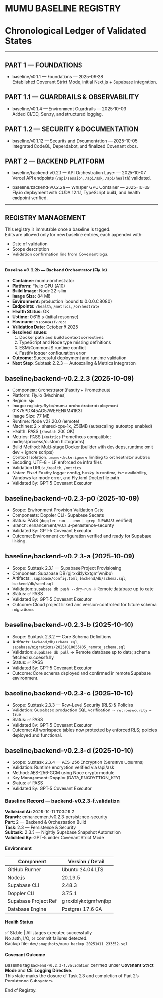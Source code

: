 # MUMU BASELINE REGISTRY
# Chronological Ledger of Validated States

---

## PART 1 — FOUNDATIONS
- baseline/v0.1.1 — Foundations — 2025-09-28  
  Established Covenant Strict Mode, initial Next.js + Supabase integration.

## PART 1.1 — GUARDRAILS & OBSERVABILITY
- baseline/v0.1.4 — Environment Guardrails — 2025-10-03  
  Added CI/CD, Sentry, and structured logging.

## PART 1.2 — SECURITY & DOCUMENTATION
- baseline/v0.1.12 — Security and Documentation — 2025-10-05  
  Integrated CodeQL, Dependabot, and finalized Covenant docs.

## PART 2 — BACKEND PLATFORM
- baseline/backend-v0.2.1 — API Orchestration Layer — 2025-10-07  
  Vercel API endpoints (`/api/session`, `/api/ask`, `/api/health`) validated.

- baseline/backend-v0.2.2a — Whisper GPU Container — 2025-10-09  
  Fly.io deployment with CUDA 12.1.1, TypeScript build, and health endpoint verified.

---

## REGISTRY MANAGEMENT
This registry is immutable once a baseline is tagged.  
Edits are allowed only for new baseline entries, each appended with:
- Date of validation  
- Scope description  
- Validation confirmation line from Covenant logs.

---
#### Baseline v0.2.2b — Backend Orchestrator (Fly.io)
- **Container:** mumu-orchestrator  
- **Platform:** Fly.io GPU (A10)  
- **Build Image:** Node 22-slim  
- **Image Size:** 84 MB  
- **Environment:** production (bound to 0.0.0.0:8080)  
- **Endpoints:** `/health`, `/metrics`, `/orchestrate`  
- **Health Status:** OK  
- **Uptime:** 0.615 s (initial response)  
- **Hostname:** `91850e41f77e38`  
- **Validation Date:** October 9 2025  
- **Resolved Issues:**  
  1. Docker path and build context corrections  
  2. TypeScript and Node type missing definitions  
  3. ESM/CommonJS runtime conflict  
  4. Fastify logger configuration error  
- **Outcome:** Successful deployment and runtime validation  
- **Next Step:** Subtask 2.2.3 — Autoscaling & Metrics Integration

## baseline/backend-v0.2.2.3 (2025-10-09)
- Component: Orchestrator (Fastify + Prometheus)
- Platform: Fly.io (Machines)
- Region: sjc
- Image: registry.fly.io/mumu-orchestrator:deployment-01K75PDX45AG57WEFENRM41K31
- Image Size: 77 MB
- Runtime: Node v22.20.0 (remote)
- Machines: 2 × shared-cpu-1x, 256MB (autoscaling; autostop enabled)
- Health: PASS (`/health` 200 OK)
- Metrics: PASS (`/metrics` Prometheus compatible; nodejs/process/custom histograms)
- Build Method: Multi-stage Docker (builder with dev deps, runtime omit dev + ignore scripts)
- Context Isolation: `.mumu-dockerignore` limiting to orchestrator subtree
- Encoding: UTF-8 + LF enforced on infra files
- Validation URLs: `/health`, `/metrics`
- Notes: Fixed Fastify logger config, husky in runtime, tsc availability, Windows tar mode error, and Fly.toml Dockerfile path
- Validated By: GPT-5 Covenant Executor

## baseline/backend-v0.2.3-p0 (2025-10-09)
- Scope: Environment Provision Validation Gate  
- Components: Doppler CLI · Supabase Secrets  
- Status: PASS (`doppler run -- env | grep SUPABASE` verified)  
- Branch: enhancement/v0.2.3-persistence-security  
- Validated By: GPT-5 Covenant Executor  
- Outcome: Environment configuration verified and ready for Supabase linking.  

## baseline/backend-v0.2.3-a (2025-10-09)
- Scope: Subtask 2.3.1 — Supabase Project Provisioning  
- Component: Supabase DB (gjrxxiblykxtgmfwnjbp)  
- Artifacts: `.supabase/config.toml`, `backend/db/schema.sql`, `backend/db/seed.sql`  
- Validation: `supabase db push --dry-run` → Remote database up to date  
- Status: ✅ PASS  
- Validated By: GPT-5 Covenant Executor  
- Outcome: Cloud project linked and version-controlled for future schema migrations.

## baseline/backend-v0.2.3-b (2025-10-10)
- Scope: Subtask 2.3.2 — Core Schema Definitions  
- Artifacts: `backend/db/schema.sql`, `sapabase/migrations/20251010055805_remote_schema.sql`  
- Validation: `supabase db pull` → Remote database up to date; schema fetched successfully  
- Status: ✅ PASS  
- Validated By: GPT-5 Covenant Executor  
- Outcome: Core schema deployed and confirmed in remote Supabase environment.

## baseline/backend-v0.2.3-c (2025-10-10)
- Scope: Subtask 2.3.3 — Row-Level Security (RLS) & Policies  
- Validation: Supabase production SQL verification → `relrowsecurity = true`  
- Status: ✅ PASS  
- Validated By: GPT-5 Covenant Executor  
- Outcome: All workspace tables now protected by enforced RLS; policies deployed and functional.

## baseline/backend-v0.2.3-d (2025-10-10)
- Scope: Subtask 2.3.4 — AES-256 Encryption (Sensitive Columns)  
- Validation: Runtime encryption verified via /api/ask  
- Method: AES-256-GCM using Node crypto module  
- Key Management: Doppler (DATA_ENCRYPTION_KEY)  
- Status: ✅ PASS  
- Validated By: GPT-5 Covenant Executor

### Baseline Record — backend-v0.2.3-f.validation
**Validated At:** 2025-10-11 T03:25 Z  
**Branch:** enhancement/v0.2.3-persistence-security  
**Part:** 2 — Backend & Orchestration Build  
**Task:** 2.3 — Persistence & Security  
**Subtask:** 2.3.5 — Nightly Supabase Snapshot Automation  
**Validated By:** GPT-5 under Covenant Strict Mode  

#### Environment
| Component | Version / Detail |
|------------|------------------|
| GitHub Runner | Ubuntu 24.04 LTS |
| Node.js | 20.19.5 |
| Supabase CLI | 2.48.3 |
| Doppler CLI | 3.75.1 |
| Supabase Project Ref | gjrxxiblykxtgmfwnjbp |
| Database Engine | Postgres 17.6 GA |

#### Health Status
✅ Stable | All stages executed successfully  
No auth, I/O, or commit failures detected.  
Backup file: `dev/snapshots/mumu_backup_20251011_233552.sql`  

#### Covenant Outcome
Baseline tag `backend-v0.2.3-f.validation` certified under **Covenant Strict Mode** and **CEI Logging Directive**.  
This state marks the closure of Task 2.3 and completion of Part 2’s Persistence Subsystem.


End of Registry.

